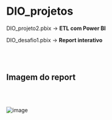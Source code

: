 # DIO_projetos 


DIO_projeto2.pbix -> **ETL com Power BI**

DIO_desafio1.pbix -> **Report interativo**

##

<br>

## Imagem do report
<br>
<br>


![image](https://github.com/LucasAFidalgo/DIO_projetos/assets/129699043/f6bbe92e-0f7c-47c0-92a3-d42a35cecc5b)

